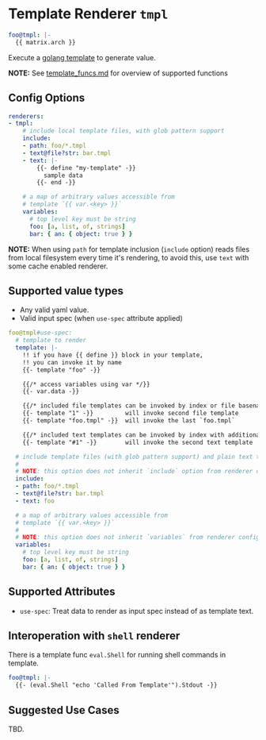 # Template Renderer `tmpl`

```yaml
foo@tmpl: |-
  {{ matrix.arch }}
```

Execute a [golang template](https://golang.org/pkg/text/template/) to generate value.

__NOTE:__ See [template_funcs.md](../generated/template_funcs.md) for overview of supported functions

## Config Options

```yaml
renderers:
- tmpl:
    # include local template files, with glob pattern support
    include:
    - path: foo/*.tmpl
    - text@file?str: bar.tmpl
    - text: |-
        {{- define "my-template" -}}
          sample data
        {{- end -}}

    # a map of arbitrary values accessible from
    # template `{{ var.<key> }}`
    variables:
      # top level key must be string
      foo: [a, list, of, strings]
      bar: { an: { object: true } }
```

__NOTE:__ When using `path` for template inclusion (`include` option) reads files from local filesystem every time it's rendering, to avoid this, use `text` with some cache enabled renderer.

## Supported value types

- Any valid yaml value.
- Valid input spec (when `use-spec` attribute applied)

```yaml
foo@tmpl#use-spec:
  # template to render
  template: |-
    !! if you have {{ define }} block in your template,
    !! you can invoke it by name
    {{- template "foo" -}}

    {{/* access variables using var */}}
    {{- var.data -}}

    {{/* included file templates can be invoked by index or file basename */}}
    {{- template "1" -}}         will invoke second file template
    {{- template "foo.tmpl" -}}  will invoke the last `foo.tmpl`

    {{/* included text templates can be invoked by index with additional prefix `#` */}}
    {{- template "#1" -}}        will invoke the second text template

  # include template files (with glob pattern support) and plain text tempaltes
  #
  # NOTE: this option does not inherit `include` option from renderer config
  include:
  - path: foo/*.tmpl
  - text@file?str: bar.tmpl
  - text: foo

  # a map of arbitrary values accessible from
  # template `{{ var.<key> }}`
  #
  # NOTE: this option does not inherit `variables` from renderer config
  variables:
    # top level key must be string
    foo: [a, list, of, strings]
    bar: { an: { object: true } }
```

## Supported Attributes

- `use-spec`: Treat data to render as input spec instead of as template text.

## Interoperation with `shell` renderer

There is a template func `eval.Shell` for running shell commands in template.

```yaml
foo@tmpl: |-
  {{- (eval.Shell "echo 'Called From Template'").Stdout -}}
```

## Suggested Use Cases

TBD.
